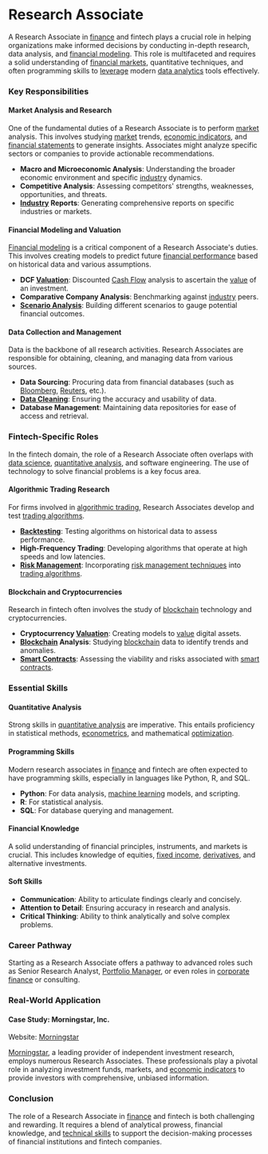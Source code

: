 # Research Associate

A Research Associate in [finance](../f/finance.md) and fintech plays a crucial role in helping organizations make informed decisions by conducting in-depth research, data analysis, and [financial modeling](../f/financial_modeling.md). This role is multifaceted and requires a solid understanding of [financial markets](../f/financial_market.md), quantitative techniques, and often programming skills to [leverage](../l/leverage.md) modern [data analytics](../d/data_analytics.md) tools effectively.

### Key Responsibilities

#### Market Analysis and Research

One of the fundamental duties of a Research Associate is to perform [market](../m/market.md) analysis. This involves studying [market](../m/market.md) trends, [economic indicators](../e/economic_indicators.md), and [financial statements](../f/financial_statements.md) to generate insights. Associates might analyze specific sectors or companies to provide actionable recommendations.

- **Macro and Microeconomic Analysis**: Understanding the broader economic environment and specific [industry](../i/industry.md) dynamics.
- **Competitive Analysis**: Assessing competitors' strengths, weaknesses, opportunities, and threats.
- **[Industry](../i/industry.md) Reports**: Generating comprehensive reports on specific industries or markets.

#### Financial Modeling and Valuation

[Financial modeling](../f/financial_modeling.md) is a critical component of a Research Associate's duties. This involves creating models to predict future [financial performance](../f/financial_performance.md) based on historical data and various assumptions.

- **DCF [Valuation](../v/valuation.md)**: Discounted [Cash Flow](../c/cash_flow.md) analysis to ascertain the [value](../v/value.md) of an investment.
- **Comparative Company Analysis**: Benchmarking against [industry](../i/industry.md) peers.
- **[Scenario Analysis](../s/scenario_analysis.md)**: Building different scenarios to gauge potential financial outcomes.

#### Data Collection and Management

Data is the backbone of all research activities. Research Associates are responsible for obtaining, cleaning, and managing data from various sources.

- **Data Sourcing**: Procuring data from financial databases (such as [Bloomberg](../b/bloomberg.md), [Reuters](../r/reuters.md), etc.).
- **[Data Cleaning](../d/data_cleaning.md)**: Ensuring the accuracy and usability of data.
- **Database Management**: Maintaining data repositories for ease of access and retrieval.

### Fintech-Specific Roles

In the fintech domain, the role of a Research Associate often overlaps with [data science](../d/data_science_in_trading.md), [quantitative analysis](../q/quantitative_analysis.md), and software engineering. The use of technology to solve financial problems is a key focus area.

#### Algorithmic Trading Research

For firms involved in [algorithmic trading](../a/accountability.md), Research Associates develop and test [trading algorithms](../t/trading_algorithms.md).

- **[Backtesting](../b/backtesting.md)**: Testing algorithms on historical data to assess performance.
- **High-Frequency Trading**: Developing algorithms that operate at high speeds and low latencies.
- **[Risk Management](../r/risk_management.md)**: Incorporating [risk management techniques](../r/risk_management_techniques.md) into [trading algorithms](../t/trading_algorithms.md).

#### Blockchain and Cryptocurrencies

Research in fintech often involves the study of [blockchain](../b/blockchain_in_trading.md) technology and cryptocurrencies.

- **Cryptocurrency [Valuation](../v/valuation.md)**: Creating models to [value](../v/value.md) digital assets.
- **[Blockchain](../b/blockchain_in_trading.md) Analysis**: Studying [blockchain](../b/blockchain_in_trading.md) data to identify trends and anomalies.
- **[Smart Contracts](../s/smart_contracts_in_trading.md)**: Assessing the viability and risks associated with [smart contracts](../s/smart_contracts_in_trading.md).

### Essential Skills

#### Quantitative Analysis

Strong skills in [quantitative analysis](../q/quantitative_analysis.md) are imperative. This entails proficiency in statistical methods, [econometrics](../e/econometrics_in_trading.md), and mathematical [optimization](../o/optimization.md).

#### Programming Skills

Modern research associates in [finance](../f/finance.md) and fintech are often expected to have programming skills, especially in languages like Python, R, and SQL.

- **Python**: For data analysis, [machine learning](../m/machine_learning.md) models, and scripting.
- **R**: For statistical analysis.
- **SQL**: For database querying and management.

#### Financial Knowledge

A solid understanding of financial principles, instruments, and markets is crucial. This includes knowledge of equities, [fixed income](../f/fixed_income.md), [derivatives](../d/derivatives.md), and alternative investments.

#### Soft Skills

- **Communication**: Ability to articulate findings clearly and concisely.
- **Attention to Detail**: Ensuring accuracy in research and analysis.
- **Critical Thinking**: Ability to think analytically and solve complex problems.

### Career Pathway

Starting as a Research Associate offers a pathway to advanced roles such as Senior Research Analyst, [Portfolio Manager](../p/portfolio_manager.md), or even roles in [corporate finance](../c/corporate_finance.md) or consulting.

### Real-World Application

#### Case Study: **Morningstar, Inc.**
Website: [Morningstar](https://www.morningstar.com/)

[Morningstar](../m/morningstar.md), a leading provider of independent investment research, employs numerous Research Associates. These professionals play a pivotal role in analyzing investment funds, markets, and [economic indicators](../e/economic_indicators.md) to provide investors with comprehensive, unbiased information.

### Conclusion

The role of a Research Associate in [finance](../f/finance.md) and fintech is both challenging and rewarding. It requires a blend of analytical prowess, financial knowledge, and [technical skills](../t/technical_skills.md) to support the decision-making processes of financial institutions and fintech companies.